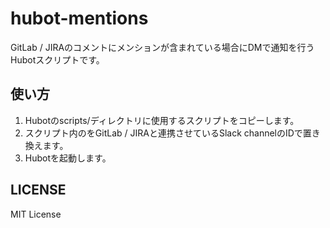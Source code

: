 # hubot-mentions

GitLab / JIRAのコメントにメンションが含まれている場合にDMで通知を行うHubotスクリプトです。

## 使い方

1. Hubotのscripts/ディレクトリに使用するスクリプトをコピーします。
2. スクリプト内の<YOUR SLACK CHANNEL ID>をGitLab / JIRAと連携させているSlack channelのIDで置き換えます。
3. Hubotを起動します。  

## LICENSE

MIT License
